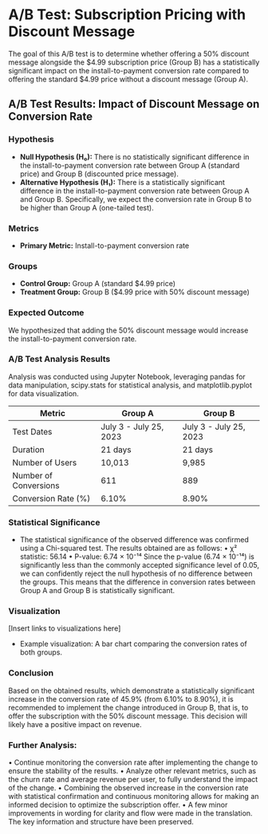 # A/B Test: Subscription Pricing with Discount Message

The goal of this A/B test is to determine whether offering a 50% discount message alongside the $4.99 subscription price (Group
B) has a statistically significant impact on the install-to-payment conversion rate compared to offering the standard $4.99 price
without a discount message (Group A).

## A/B Test Results: Impact of Discount Message on Conversion Rate

### Hypothesis
* **Null Hypothesis (H₀):** There is no statistically significant difference in the install-to-payment conversion rate between Group A (standard price) and Group B (discounted price message).
* **Alternative Hypothesis (H₁):** There is a statistically significant difference in the install-to-payment conversion rate between Group A and Group B. Specifically, we expect the conversion rate in Group B to be higher than Group A (one-tailed test).

### Metrics
* **Primary Metric:** Install-to-payment conversion rate

### Groups
* **Control Group:** Group A (standard $4.99 price)
* **Treatment Group:** Group B ($4.99 price with 50% discount message)

### Expected Outcome
We hypothesized that adding the 50% discount message would increase the install-to-payment conversion rate.

### A/B Test Analysis Results
Analysis was conducted using Jupyter Notebook, leveraging pandas for data manipulation, scipy.stats for statistical analysis, and matplotlib.pyplot for data visualization.

| Metric | Group A | Group B |
|---|---|---|
| Test Dates | July 3 - July 25, 2023 | July 3 - July 25, 2023 |
| Duration | 21 days | 21 days |
| Number of Users | 10,013 | 9,985 |
| Number of Conversions | 611 | 889 |
| Conversion Rate (%) | 6.10% | 8.90% |

### Statistical Significance
  * The statistical significance of the observed difference was confirmed using a Chi-squared test. The results obtained
are as follows:
• χ² statistic: 56.14
• P-value: 6.74 × 10⁻¹⁴
Since the p-value (6.74 × 10⁻¹⁴) is significantly less than the commonly accepted significance level of 0.05, we can
confidently reject the null hypothesis of no difference between the groups. This means that the difference in
conversion rates between Group A and Group B is statistically significant.

### Visualization
[Insert links to visualizations here]
* Example visualization: A bar chart comparing the conversion rates of both groups.

### Conclusion
Based on the obtained results, which demonstrate a statistically significant increase in the conversion rate of 45.9%
(from 6.10% to 8.90%), it is recommended to implement the change introduced in Group B, that is, to offer the
subscription with the 50% discount message. This decision will likely have a positive impact on revenue.

### Further Analysis:
• Continue monitoring the conversion rate after implementing the change to ensure the stability of the results.
• Analyze other relevant metrics, such as the churn rate and average revenue per user, to fully understand the
impact of the change.
• Combining the observed increase in the conversion rate with statistical confirmation and continuous monitoring
allows for making an informed decision to optimize the subscription offer.
• A few minor improvements in wording for clarity and flow were made in the translation. The key information and
structure have been preserved.
